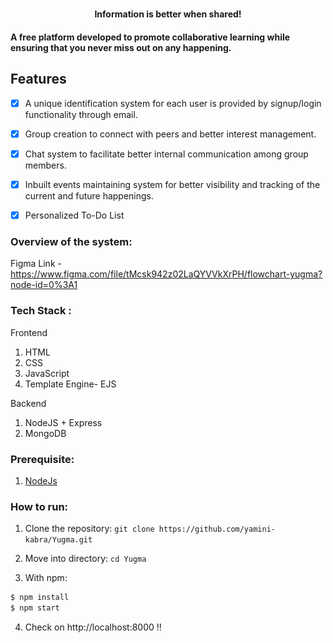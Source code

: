 <p align="center">
		<img src="https://github.com/yamini-kabra/Yugma/blob/main/public/images/yugma1.png?raw=true" width=150px style="margin-left: 2250px;" />
<!-- 		<h2 align="center"> YUGMA </h2> -->
		<h4 align="center"> Information is better when shared! <h4>
		</p>

A free platform developed to promote collaborative learning while ensuring that you never miss out on any happening.


## Features 
- [X]  A unique identification system for each user is provided by signup/login functionality through email.
- [X]  Group creation to connect with peers and better interest management.
- [X]  Chat system to facilitate better internal communication among group members.
- [X]  Inbuilt events maintaining system for better visibility and tracking of the current and future happenings.
- [X]  Personalized To-Do List	


<!-- ## Deployment 
1. Client side - Vercel  --> 

<!-- ## Client Side -->

### Overview of the system: 
Figma Link - https://www.figma.com/file/tMcsk942z02LaQYVVkXrPH/flowchart-yugma?node-id=0%3A1 

### Tech Stack :

Frontend
1. HTML
2. CSS
3. JavaScript
4. Template Engine- EJS 

Backend
1. NodeJS + Express
2. MongoDB 


### Prerequisite:

1. [NodeJs](https://nodejs.org/en/download/)


### How to run:

1. Clone the repository:
`git clone https://github.com/yamini-kabra/Yugma.git`

2. Move into directory:
`cd Yugma`

3. With npm: 
```bash
$ npm install 
$ npm start
```
			
4. Check on http://localhost:8000 !!






